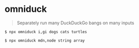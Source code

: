 # omniduck

> Separately run many DuckDuckGo bangs on many inputs

```shell
$ npx omniduck i,gi dogs cats turtles
```

```shell
$ npx omniduck mdn,node string array
```
